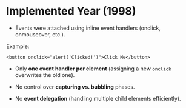# Implemented Year (1998)

- Events were attached using inline event handlers (onclick, onmouseover, etc.).

Example:

```
<button onclick="alert('Clicked!')">Click Me</button>
```



- Only **one event handler per element** (assigning a new `onclick` overwrites the old one).

- No control over **capturing vs. bubbling** phases.

- No **event delegation** (handling multiple child elements efficiently).


